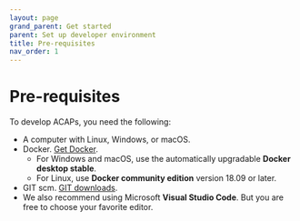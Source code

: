 ```yaml
---
layout: page
grand_parent: Get started
parent: Set up developer environment
title: Pre-requisites
nav_order: 1
---
```


# Pre-requisites
To develop ACAPs, you need the following:

- A computer with Linux, Windows, or macOS.
- Docker. [Get Docker](https://docs.docker.com/get-docker/).
  - For Windows and macOS, use the automatically upgradable **Docker desktop stable**.
  - For Linux, use **Docker community edition** version 18.09 or later.
- GIT scm. [GIT downloads](https://git-scm.com/downloads).
- We also recommend using Microsoft **Visual Studio Code**. But you are free to choose your favorite editor.
